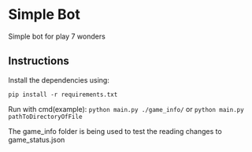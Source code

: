 # Simple Bot
Simple bot for play 7 wonders



## Instructions
Install the dependencies using: 

`pip install -r requirements.txt`

Run with cmd(example):
`python main.py ./game_info/` or `python main.py pathToDirectoryOfFile`

The game_info folder is being used to test the reading changes to game_status.json
